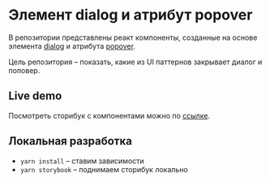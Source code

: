 # Элемент dialog и атрибут popover

В репозитории представлены реакт компоненты, созданные на основе элемента [dialog](https://developer.mozilla.org/en-US/docs/Web/HTML/Element/dialog) и атрибута [popover](https://developer.mozilla.org/en-US/docs/Web/HTML/Global_attributes/popover).

Цель репозитория – показать, какие из UI паттернов закрывает диалог и поповер.

## Live demo

Посмотреть сторибук с компонентами можно по [ссылке](https://akhmadullin.github.io/dialog-and-popover-use-cases/).

## Локальная разработка

- `yarn install` – ставим зависимости
- `yarn storybook` – поднимаем сторибук локально
